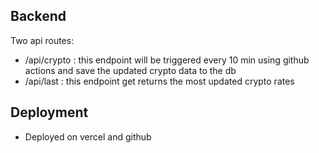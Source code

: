 ## Backend

Two api routes:

- /api/crypto : this endpoint will be triggered every 10 min using github actions and save the updated crypto data to the db
- /api/last : this endpoint get returns the most updated crypto rates

## Deployment

- Deployed on vercel and github

